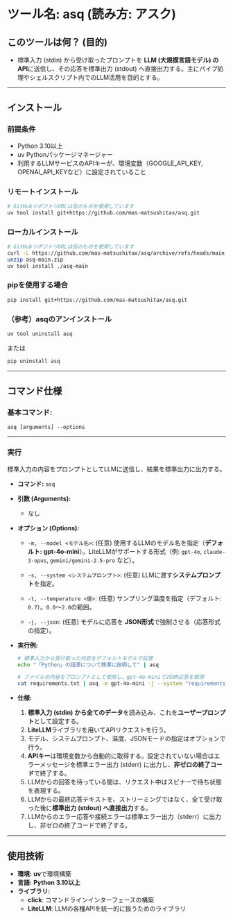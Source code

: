 # ツール名: asq (読み方: アスク)

## このツールは何？ (目的)
  * 標準入力 (stdin) から受け取ったプロンプトを **LLM (大規模言語モデル) のAPI**に送信し、その応答を標準出力 (stdout) へ直接出力する。主にパイプ処理やシェルスクリプト内でのLLM活用を目的とする。

-----

## インストール

### 前提条件

  - Python 3.10以上
  - uv Pythonパッケージマネージャー
  - 利用するLLMサービスのAPIキーが、環境変数（GOOGLE_API_KEY, OPENAI_API_KEYなど）に設定されていること

### リモートインストール

```bash
# GitHubリポジトリURLは仮のものを使用しています
uv tool install git+https://github.com/mas-matsushitax/asq.git
```

### ローカルインストール

```bash
# GitHubリポジトリURLは仮のものを使用しています
curl -L https://github.com/mas-matsushitax/asq/archive/refs/heads/main.zip --output asq-main.zip
unzip asq-main.zip
uv tool install ./asq-main
```

### pipを使用する場合

```bash
pip install git+https://github.com/mas-matsushitax/asq.git
```

### （参考）asqのアンインストール

```sh
uv tool uninstall asq
```

または

```sh
pip uninstall asq
```

-----

## コマンド仕様

### 基本コマンド:

`asq [arguments] --options`

-----

### 実行

標準入力の内容をプロンプトとしてLLMに送信し、結果を標準出力に出力する。

* **コマンド:** `asq`
* **引数 (Arguments):**
  * なし
* **オプション (Options):**

  * `-m, --model <モデル名>`: (任意) 使用するLLMのモデル名を指定（**デフォルト: gpt-4o-mini**）。LiteLLMがサポートする形式（例: `gpt-4o`, `claude-3-opus`, `gemini/gemini-2.5-pro` など）。

  * `-s, --system <システムプロンプト>`: (任意) LLMに渡す**システムプロンプト**を指定。

  * `-t, --temperature <値>`: (任意) サンプリング温度を指定（デフォルト: `0.7`）。`0.0`～`2.0`の範囲。

  * `-j, --json`: (任意) モデルに応答を **JSON形式**で強制させる（応答形式の指定）。

* **実行例:**
  ```sh
  # 標準入力から受け取った内容をデフォルトモデルで処理
  echo "「Python」の語源について簡潔に説明して" | asq

  # ファイルの内容をプロンプトとして使用し、gpt-4o-miniでJSON応答を取得
  cat requirements.txt | asq -m gpt-4o-mini -j --system "requirements.txtの内容を読み、必要なライブラリとその用途をJSON形式でリストアップしてください。"
  ```

* **仕様:**
  1. **標準入力 (stdin) から全てのデータ**を読み込み、これを**ユーザープロンプト**として設定する。
  2. **LiteLLM**ライブラリを用いてAPIリクエストを行う。
  3. モデル、システムプロンプト、温度、JSONモードの指定はオプションで行う。
  4. **APIキー**は環境変数から自動的に取得する。設定されていない場合はエラーメッセージを標準エラー出力 (stderr) に出力し、**非ゼロの終了コード**で終了する。
  5. LLMからの回答を待っている間は、リクエスト中はスピナーで待ち状態を表現する。
  6. LLMからの最終応答テキストを、ストリーミングではなく、全て受け取った後に**標準出力 (stdout) へ直接出力**する。
  7. LLMからのエラー応答や接続エラーは標準エラー出力（stderr）に出力し、非ゼロの終了コードで終了する。

-----

## 使用技術
  * **環境:** **uv**で環境構築
  * **言語:** **Python 3.10以上**
  * **ライブラリ:**
    * **click**: コマンドラインインターフェースの構築
    * **LiteLLM**: LLMの各種APIを統一的に扱うためのライブラリ
